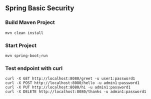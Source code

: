 ## Spring Basic Security

### Build Maven Project

    mvn clean install

### Start Project

    mvn spring-boot;run

### Test endpoint with curl

    curl -X GET http://localhost:8080/greet -u user1:password1
    curl -X POST http://localhost:8080/hello -u admin1:password1
    curl -X PUT http://localhost:8080/hi -u admin1:password1
    curl -X DELETE http://localhost:8080/thanks -u admin1:password1